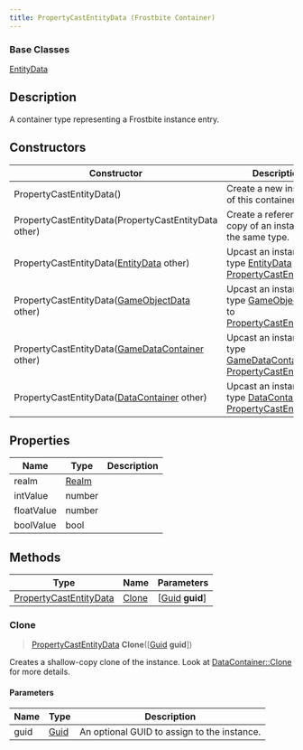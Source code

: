 ```yaml
---
title: PropertyCastEntityData (Frostbite Container)
---
```

### Base Classes

[EntityData](EntityData)

## Description

A container type representing a Frostbite instance entry.

## Constructors

| Constructor                                                                       | Description                                                                                                                         |
| --------------------------------------------------------------------------------- | ----------------------------------------------------------------------------------------------------------------------------------- |
| PropertyCastEntityData()                                                          | Create a new instance of this container type.                                                                                       |
| PropertyCastEntityData(PropertyCastEntityData other)                              | Create a reference copy of an instance of the same type.                                                                            |
| PropertyCastEntityData([EntityData](EntityData) other)                            | Upcast an instance of type [EntityData](EntityData) to [PropertyCastEntityData](PropertyCastEntityData).                            |
| PropertyCastEntityData([GameObjectData](GameObjectData) other)                    | Upcast an instance of type [GameObjectData](GameObjectData) to [PropertyCastEntityData](PropertyCastEntityData).                    |
| PropertyCastEntityData([GameDataContainer](GameDataContainer) other)              | Upcast an instance of type [GameDataContainer](GameDataContainer) to [PropertyCastEntityData](PropertyCastEntityData).              |
| PropertyCastEntityData([DataContainer](/vext/ref/cls/shr/datacontainer) other) | Upcast an instance of type [DataContainer](/vext/ref/cls/shr/datacontainer) to [PropertyCastEntityData](PropertyCastEntityData). |

## Properties

| Name       | Type           | Description |
| ---------- | -------------- | ----------- |
| realm      | [Realm](Realm) |             |
| intValue   | number         |             |
| floatValue | number         |             |
| boolValue  | bool           |             |

## Methods

| Type                                             | Name            | Parameters                                     |
| ------------------------------------------------ | --------------- | ---------------------------------------------- |
| [PropertyCastEntityData](PropertyCastEntityData) | [Clone](#clone) | \[[Guid](/vext/ref/cls/shr/guid) **guid**\] |

### Clone

> [PropertyCastEntityData](PropertyCastEntityData) **Clone**(\[[Guid](/vext/ref/cls/shr/guid) **guid**\])

Creates a shallow-copy clone of the instance. Look at [DataContainer::Clone](/vext/ref/cls/shr/datacontainer#clone) for more details.

#### Parameters

| Name | Type         | Description                                 |
| ---- | ------------ | ------------------------------------------- |
| guid | [Guid](Guid) | An optional GUID to assign to the instance. |
